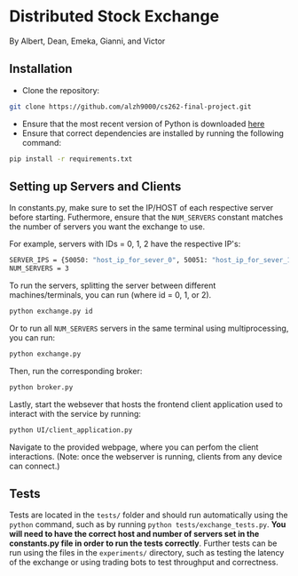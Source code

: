 # Distributed Stock Exchange
By Albert, Dean, Emeka, Gianni, and Victor


## Installation
- Clone the repository:
```bash
git clone https://github.com/alzh9000/cs262-final-project.git
```
- Ensure that the most recent version of Python is downloaded [here](https://www.python.org/downloads/)
- Ensure that correct dependencies are installed by running the following command:
```bash
pip install -r requirements.txt
```


## Setting up Servers and Clients

In constants.py, make sure to set the IP/HOST of each respective server before starting. Futhermore, ensure that the `NUM_SERVERS` constant matches the number of servers you want the exchange to use.

For example, servers with IDs = 0, 1, 2 have the respective IP's:
```bash
SERVER_IPS = {50050: "host_ip_for_sever_0", 50051: "host_ip_for_sever_1", 50052: "host_ip_for_sever_2"}
NUM_SERVERS = 3
```

To run the servers, splitting the server between different machines/terminals, you can run (where id = 0, 1, or 2).
```bash
python exchange.py id
```
Or to run all `NUM_SERVERS` servers in the same terminal using multiprocessing, you can run:
```bash
python exchange.py
```

Then, run the corresponding broker:
```bash
python broker.py
```

Lastly, start the websever that hosts the frontend client application used to interact with the service by running:
```bash
python UI/client_application.py
```

Navigate to the provided webpage, where you can perfom the client interactions. (Note: once the webserver is running, clients from any device can connect.)

## Tests
Tests are located in the `tests/` folder and should run automatically using the `python` command, such as by running `python tests/exchange_tests.py`. **You will need to have the correct host and number of servers set in the constants.py file in order to run the tests correctly**. Further tests can be run using the files in the `experiments/` directory, such as testing the latency of the exchange or using trading bots to test throughput and correctness.
